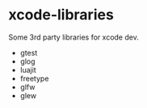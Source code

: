 # xcode-libraries
Some 3rd party libraries for xcode dev.

* gtest
* glog
* luajit
* freetype
* glfw
* glew
